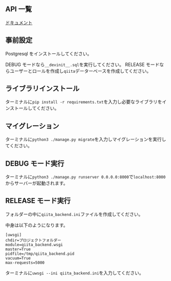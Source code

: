 ## API 一覧

[ドキュメント](https://documenter.getpostman.com/view/7714348/UzBgvpkc)

## 事前設定

Postgresql をインストールしてください。

DEBUG モードなら`__devinit__.sql`を実行してください。
RELEASE モードならユーザーとロールを作成し`qiita`データーベースを作成してください。

## ライブラリインストール

ターミナルに`pip install -r requirements.txt`を入力し必要なライブラリをインストールしてください。

## マイグレーション

ターミナルに`python3 ./manage.py migrate`を入力しマイグレーションを実行してください。

## DEBUG モード実行

ターミナルに`python3 ./manage.py runserver 0.0.0.0:8000`で`localhost:8000`からサーバーが起動されます。

## RELEASE モード実行

フォルダーの中に`qiita_backend.ini`ファイルを作成してください。

中身は以下のようになります。

```
[uwsgi]
chdir=プロジェクトフォルダー
module=qiita_backend.wsgi
master=True
pidfile=/tmp/qiita_backend.pid
vacuum=True
max-requests=5000
```

ターミナルに`uwsgi --ini qiita_backend.ini`を入力してください。
